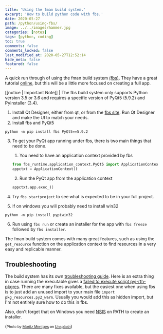 ```yaml
---
title: 'Using the fman build system.'
excerpt: 'How to build python code with fbs.'
date: 2020-05-27
path: /python/using-fbs/
image: ../../images/hammer.jpg
categories: [notes]
tags: [python, coding]
toc: true
comments: false
comments_locked: false
last_modified_at: 2020-05-27T12:52:14
hide_meta: false
featured: false
---
```


A quick run through of using the fman build system [(fbs)](https://build-system.fman.io/). They have a great tutorial [online](https://github.com/mherrmann/fbs-tutorial), but this will be a little more focused on creating a full app.

[[notice | Important Note]]
| The fbs build system only supports Python version 3.5 or 3.6 and requires a specific version of PyQt5 (5.9.2) and PyInstaller (3.4).

1. Install Qt Designer, either from qt, or from the [fbs site](https://build-system.fman.io/qt-designer-download). Run Qt Designer and make the UI to match your needs.
2. Install fbs and PyQt5

```shell
python -m pip install fbs PyQt5==5.9.2
```

3. To get your PyQt app running under fbs, there is two main things that need to be done.

   1. You need to have an application context provided by fbs

   ```python
   from fbs_runtime.application_context.PyQt5 import ApplicationContext
   appctxt = ApplicationContext()
   ```

   2. Run the PyQt app from the application context

   ```python
   appctxt.app.exec_()
   ```

4. Try `fbs startproject` to see what is expected to be in your full project.
5. If on windows you will probably need to install win32

```shell
python -m pip install pypiwin32
```

6. Run using `fbs run` or create an installer for the app with `fbs freeze` followed by `fbs installer`.

The fman build system comes with many great features, such as using the `get_resource` function on the application context to find resources in a very easy and replicable manner.

## Troubleshooting

The build system has its own [troubleshooting guide](https://build-system.fman.io/troubleshooting). Here is an extra thing in case running the executable gives a [failed to execute script pyi-rth-pkgres](https://stackoverflow.com/questions/37815371/pyinstaller-failed-to-execute-script-pyi-rth-pkgres-and-missing-packages). There are many fixes available, but the easiest one when using fbs is to just add an unused import to your main file `import pkg_resources.py2_warn`. Usually you would add this as hidden import, but I'm not entirely sure how to do this in fbs.

Also, don't forget that on Windows you need [NSIS](https://sourceforge.net/projects/nsis/) on PATH to create an installer.

(<span><small>Photo by <a href="https://unsplash.com/@mphotographym?utm_source=unsplash&amp;utm_medium=referral&amp;utm_content=creditCopyText">Moritz Mentges</a> on <a href="https://unsplash.com/s/photos/hammer?utm_source=unsplash&amp;utm_medium=referral&amp;utm_content=creditCopyText">Unsplash</a></small></span>)